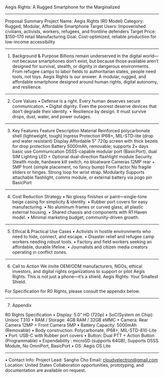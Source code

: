 Aegis Rights: A Rugged Smartphone for the Marginalized
________________________________________
Proposal Summary
Project Name: Aegis Rights (R0 Model)
Category: Rugged, Modular, Affordable Smartphone
Target Users: Impoverished civilians, activists, workers, refugees, and frontline defenders
Target Price: $150–170 retail
Manufacturing Goal: Cost-optimized, reliable production for low-income accessibility
________________________________________
1. Background & Purpose
Billions remain underserved in the digital world—not because smartphones don’t exist, but because those available aren’t designed for survival, stealth, or dignity in dangerous environments. From refugee camps to labor fields to authoritarian states, people need tools, not toys.
Aegis Rights is our answer. A modular, rugged, and affordable smartphone designed around human rights, digital autonomy, and resilience.
________________________________________
2. Core Values
•	Defense is a right. Every human deserves secure communication.
•	Digital dignity. Even the poorest deserve devices that don’t degrade their identity.
•	Resilience by design. It must survive drops, dust, water, and power outages.
________________________________________
3. Key Features
Feature	Description
Material	Reinforced polycarbonate shell (lightweight, tough)
Ingress Protection	IP68+, MIL-STD-lite (drop and water resistant)
Display	Affordable 5" 720p screen with thick bezels for drop protection
Battery	5000mAh, removable; supports 2+ days basic use
Communication	DSSS-capable modular port (BasicPort), dual SIM
Lighting	LED + Optional dual-direction flashlight module
Security	Stealth mode, hardware kill switch, no bloatware
Cameras	12MP rear + 5MP front (simple placement, no fancy bump)
Form Factor	No fragile sliders or hinges. Strong loop for wrist strap.
Modularity	Supports attachable flashlight, comms module, or external battery via pogo pin BasicPort
________________________________________
4. Cost Reduction Strategy
•	No glossy finishes or paint—single-tone beige casing for simplicity & identity.
•	Rubber port covers for easy manufacturing.
•	No aluminum frames or curved glass; all plastic external housing.
•	Shared chassis and components with R1 Haven model.
•	Minimal marketing budget; community-driven growth.
________________________________________
5. Ethical & Practical Use Cases
•	Activists in hostile environments who need to hide, connect, and escape.
•	Disaster relief and refugee camp workers needing robust tools.
•	Factory and field workers seeking an affordable, durable lifeline.
•	Journalists and citizen media creators operating in conflict zones.
________________________________________
6. Call to Action
We invite OEM/ODM manufacturers, NGOs, ethical investors, and digital rights organizations to support or pilot Aegis Rights. This is not just a phone—it’s a shield.
Aegis Rights: Your Smallest Shield.

For Specification for R0 Rights, please consult the appendix below.
________________________________________

7. Appendix

R0 Rights Specification	
•	Display: 5.0" HD (720p)
•	SoC(System on Chip): Unisoc T310
•	RAM / Storage: 4GB RAM / 32GB eMMC
•	Camera: Rear Camera 12MP + Front Camera 5MP
•	Battery Capacity: 5000mAh (Removable)
•	Body construction: Polycarbonate, IP68+, MIL-STD-810-Lite
•	Port: USB-C with Rubber port covers
•	Button: Dual PTT + Action Button (Programmable)
•	Expendability : microSD (supports 64GB), Supports DSSS Module, No OmniPort, BasicPort
•	OS: Aegis OS Lite
________________________________________

•	Contact Info:
Project Lead: Sangho Cho
Email: cloudyelectron@gmail.com
Location: United States
Collaboration opportunities, prototyping, and documentation are available on request.
